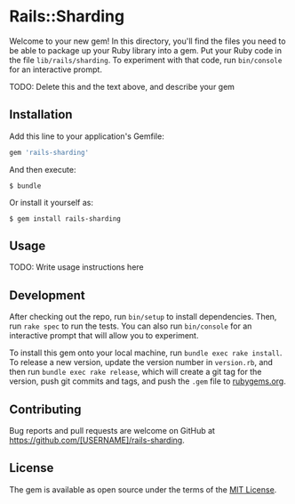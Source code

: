 # Rails::Sharding

Welcome to your new gem! In this directory, you'll find the files you need to be able to package up your Ruby library into a gem. Put your Ruby code in the file `lib/rails/sharding`. To experiment with that code, run `bin/console` for an interactive prompt.

TODO: Delete this and the text above, and describe your gem

## Installation

Add this line to your application's Gemfile:

```ruby
gem 'rails-sharding'
```

And then execute:

    $ bundle

Or install it yourself as:

    $ gem install rails-sharding

## Usage

TODO: Write usage instructions here

## Development

After checking out the repo, run `bin/setup` to install dependencies. Then, run `rake spec` to run the tests. You can also run `bin/console` for an interactive prompt that will allow you to experiment.

To install this gem onto your local machine, run `bundle exec rake install`. To release a new version, update the version number in `version.rb`, and then run `bundle exec rake release`, which will create a git tag for the version, push git commits and tags, and push the `.gem` file to [rubygems.org](https://rubygems.org).

## Contributing

Bug reports and pull requests are welcome on GitHub at https://github.com/[USERNAME]/rails-sharding.


## License

The gem is available as open source under the terms of the [MIT License](http://opensource.org/licenses/MIT).

